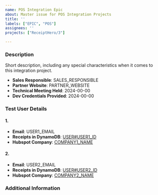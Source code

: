 ```yaml
---
name: POS Integration Epic
about: Master issue for POS Integration Projects
title: ''
labels: ["EPIC", "POS"]
assignees: ''
projects: ["ReceiptHero/3"]

---
```


### Description

Short description, including any special characteristics when it comes to this integration project.

- **Sales Responsible**: SALES_RESPONSIBLE
- **Partner Website**: PARTNER_WEBSITE
- **Technical Meeting Held**: 2024-00-00
- **Dev Credentials Provided**: 2024-00-00

### Test User Details

#### 1.
- **Email**: USER1_EMAIL
- **Receipts in DynamoDB**: [USER#USER1_ID](https://eu-central-1.console.aws.amazon.com/dynamodbv2/home?region=eu-central-1#item-explorer?index=GSI1&operation=QUERY&pk=USER%USER1_ID&sk=RECEIPT&skComparator=BEGINS_WITH&sorting=DESC&table=dev-Hero)
- **Hubspot Company**: [COMPANY1_NAME](https://app.hubspot.com/contacts/7265974/record/0-2/HS1_ID)

#### 2.
- **Email**: USER2_EMAIL
- **Receipts in DynamoDB**: [USER#USER2_ID](https://eu-central-1.console.aws.amazon.com/dynamodbv2/home?region=eu-central-1#item-explorer?index=GSI1&operation=QUERY&pk=USER%USER2_ID&sk=RECEIPT&skComparator=BEGINS_WITH&sorting=DESC&table=dev-Hero)
- **Hubspot Company**: [COMPANY2_NAME](https://app.hubspot.com/contacts/7265974/record/0-2/HS2_ID)

### Additional Information

